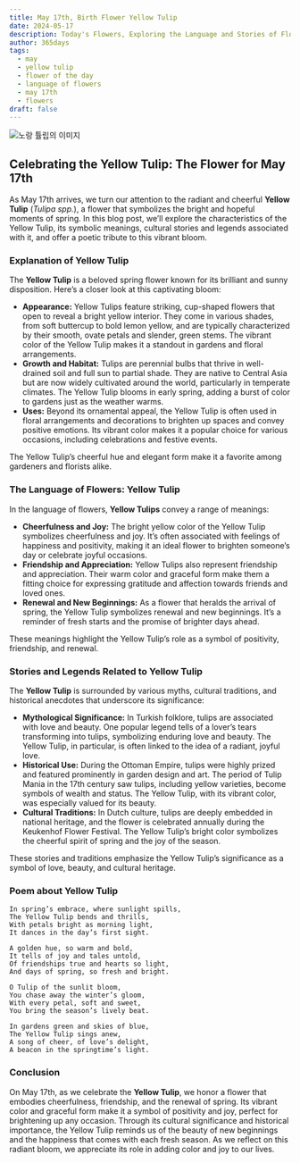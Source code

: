 ```yaml
---
title: May 17th, Birth Flower Yellow Tulip
date: 2024-05-17
description: Today's Flowers, Exploring the Language and Stories of Flowers Yellow Tulip
author: 365days
tags:
  - may
  - yellow tulip
  - flower of the day
  - language of flowers
  - may 17th
  - flowers
draft: false
---
```


![노랑 튤립의 이미지](https://cdn.pixabay.com/photo/2022/04/09/05/23/tulip-7120784_960_720.jpg#center)

## Celebrating the Yellow Tulip: The Flower for May 17th

As May 17th arrives, we turn our attention to the radiant and cheerful **Yellow Tulip** (*Tulipa spp.*), a flower that symbolizes the bright and hopeful moments of spring. In this blog post, we’ll explore the characteristics of the Yellow Tulip, its symbolic meanings, cultural stories and legends associated with it, and offer a poetic tribute to this vibrant bloom.

### Explanation of Yellow Tulip

The **Yellow Tulip** is a beloved spring flower known for its brilliant and sunny disposition. Here’s a closer look at this captivating bloom:

- **Appearance:** Yellow Tulips feature striking, cup-shaped flowers that open to reveal a bright yellow interior. They come in various shades, from soft buttercup to bold lemon yellow, and are typically characterized by their smooth, ovate petals and slender, green stems. The vibrant color of the Yellow Tulip makes it a standout in gardens and floral arrangements.
- **Growth and Habitat:** Tulips are perennial bulbs that thrive in well-drained soil and full sun to partial shade. They are native to Central Asia but are now widely cultivated around the world, particularly in temperate climates. The Yellow Tulip blooms in early spring, adding a burst of color to gardens just as the weather warms.
- **Uses:** Beyond its ornamental appeal, the Yellow Tulip is often used in floral arrangements and decorations to brighten up spaces and convey positive emotions. Its vibrant color makes it a popular choice for various occasions, including celebrations and festive events.

The Yellow Tulip’s cheerful hue and elegant form make it a favorite among gardeners and florists alike.

### The Language of Flowers: Yellow Tulip

In the language of flowers, **Yellow Tulips** convey a range of meanings:

- **Cheerfulness and Joy:** The bright yellow color of the Yellow Tulip symbolizes cheerfulness and joy. It’s often associated with feelings of happiness and positivity, making it an ideal flower to brighten someone’s day or celebrate joyful occasions.
- **Friendship and Appreciation:** Yellow Tulips also represent friendship and appreciation. Their warm color and graceful form make them a fitting choice for expressing gratitude and affection towards friends and loved ones.
- **Renewal and New Beginnings:** As a flower that heralds the arrival of spring, the Yellow Tulip symbolizes renewal and new beginnings. It’s a reminder of fresh starts and the promise of brighter days ahead.

These meanings highlight the Yellow Tulip’s role as a symbol of positivity, friendship, and renewal.

### Stories and Legends Related to Yellow Tulip

The **Yellow Tulip** is surrounded by various myths, cultural traditions, and historical anecdotes that underscore its significance:

- **Mythological Significance:** In Turkish folklore, tulips are associated with love and beauty. One popular legend tells of a lover’s tears transforming into tulips, symbolizing enduring love and beauty. The Yellow Tulip, in particular, is often linked to the idea of a radiant, joyful love.
- **Historical Use:** During the Ottoman Empire, tulips were highly prized and featured prominently in garden design and art. The period of Tulip Mania in the 17th century saw tulips, including yellow varieties, become symbols of wealth and status. The Yellow Tulip, with its vibrant color, was especially valued for its beauty.
- **Cultural Traditions:** In Dutch culture, tulips are deeply embedded in national heritage, and the flower is celebrated annually during the Keukenhof Flower Festival. The Yellow Tulip’s bright color symbolizes the cheerful spirit of spring and the joy of the season.

These stories and traditions emphasize the Yellow Tulip’s significance as a symbol of love, beauty, and cultural heritage.

### Poem about Yellow Tulip

	In spring’s embrace, where sunlight spills,
	The Yellow Tulip bends and thrills,
	With petals bright as morning light,
	It dances in the day’s first sight.
	
	A golden hue, so warm and bold,
	It tells of joy and tales untold,
	Of friendships true and hearts so light,
	And days of spring, so fresh and bright.
	
	O Tulip of the sunlit bloom,
	You chase away the winter’s gloom,
	With every petal, soft and sweet,
	You bring the season’s lively beat.
	
	In gardens green and skies of blue,
	The Yellow Tulip sings anew,
	A song of cheer, of love’s delight,
	A beacon in the springtime’s light.

### Conclusion

On May 17th, as we celebrate the **Yellow Tulip**, we honor a flower that embodies cheerfulness, friendship, and the renewal of spring. Its vibrant color and graceful form make it a symbol of positivity and joy, perfect for brightening up any occasion. Through its cultural significance and historical importance, the Yellow Tulip reminds us of the beauty of new beginnings and the happiness that comes with each fresh season. As we reflect on this radiant bloom, we appreciate its role in adding color and joy to our lives.